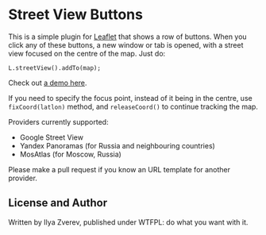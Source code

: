 # Street View Buttons

This is a simple plugin for [Leaflet](http://leafletjs.com) that shows a row of buttons.
When you click any of these buttons, a new window or tab is opened, with a street view
focused on the centre of the map. Just do:

    L.streetView().addTo(map);

Check out [a demo here](http://zverik.github.io/leaflet-streetview/).

If you need to specify the focus point, instead of it being in the centre, use
`fixCoord(latlon)` method, and `releaseCoord()` to continue tracking the map.

Providers currently supported:

* Google Street View
* Yandex Panoramas (for Russia and neighbouring countries)
* MosAtlas (for Moscow, Russia)

Please make a pull request if you know an URL template for another provider.

## License and Author

Written by Ilya Zverev, published under WTFPL: do what you want with it.
